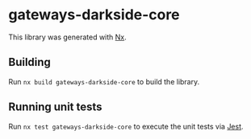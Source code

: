# gateways-darkside-core

This library was generated with [Nx](https://nx.dev).

## Building

Run `nx build gateways-darkside-core` to build the library.

## Running unit tests

Run `nx test gateways-darkside-core` to execute the unit tests via [Jest](https://jestjs.io).
